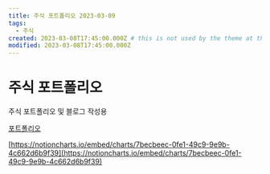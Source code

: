 ```yaml
---
title: 주식 포트폴리오 2023-03-09
tags:
  - 주식
created: 2023-03-08T17:45:00.000Z # this is not used by the theme at the moment
modified: 2023-03-08T17:45:00.000Z
---
```


# 주식 포트폴리오

주식 포트폴리오 및 블로그 작성용

[포트폴리오](https://www.notion.so/744ebb32b28b4e12afd6904d0facf88c)

[https://notioncharts.io/embed/charts/7becbeec-0fe1-49c9-9e9b-4c662d6b9f39](https://notioncharts.io/embed/charts/7becbeec-0fe1-49c9-9e9b-4c662d6b9f39)